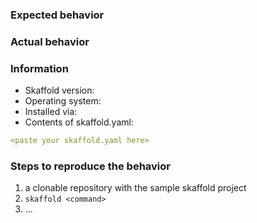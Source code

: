 <!--
  Issues without logs and details are more complicated to fix.
  Please help us by filling the template below!

-->

### Expected behavior

### Actual behavior

### Information

- Skaffold version: <!-- run `skaffold version` -->
- Operating system: <!-- name and version -->
- Installed via: <!-- skaffold.dev | Google Cloud SDK | Cloud Code | Chocolatey | Snap | Homebrew | ...-->
- Contents of skaffold.yaml:

```yaml
<paste your skaffold.yaml here>
```

### Steps to reproduce the behavior

1. a clonable repository with the sample skaffold project
2. `skaffold <command>`
3. ...

<!--
The logs from `skaffold ... -vdebug` can be very helpful.
Please remove or elide any confidential information.
-->
